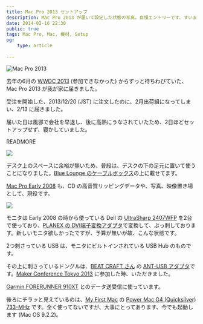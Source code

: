 ```yaml
---
title: Mac Pro 2013 セットアップ
description: Mac Pro 2013 が届いて設定した状態の写真。自慢エントリーです、すいません。
date: 2014-02-16 22:30
public: true
tags: Mac Pro, Mac, 機材, Setup
og:
    type: article
    
---
```


![Mac Pro 2013](2014-02-16-macpro/macpro.jpg)

去年の6月の [WWDC 2013](https://developer.apple.com/wwdc/) (参加できなかった) からずっと待ちわびていた、Mac Pro 2013 が我が家に届きました。

受注を開始した、2013/12/20 (JST) に注文したのに、2月出荷組になってしまい、2/13 に届きました。

届いた日は風邪で会社を早退し、後に高熱にうなされていたため、2日ほどセットアップせず、寝かしていました。

READMORE

![](2014-02-16-macpro/under-the-desk1.jpg)

デスク上のスペースに余裕が無いため、普段は、デスクの下の足元に置いて使うことになりました。[Blue Lounge のケーブルボックス](http://www.amazon.co.jp/gp/product/B001DZIG0W/ref=as_li_qf_sp_asin_il_tl?ie=UTF8&camp=247&creative=1211&creativeASIN=B001DZIG0W&linkCode=as2&tag=atsushnagased-22)の上に載せてます。

[Mac Pro Early 2008](http://support.apple.com/kb/SP11?viewlocale=ja_JP) も、CD の高音質リッピングデータや、写真、映像置き場として、現役です。

![](2014-02-16-macpro/under-the-desk2.jpg)

モニタは Early 2008 の時から使っている Dell の [UltraSharp 2407WFP](http://www.engadget.com/products/dell/ultrasharp/2407wfp/) を2台で使っており、[PLANEX の DVI端子変換アダプタ](http://www.amazon.co.jp/gp/product/B0052GQ4S4/ref=as_li_qf_sp_asin_il_tl?ie=UTF8&camp=247&creative=1211&creativeASIN=B0052GQ4S4&linkCode=as2&tag=atsushnagased-22)で変換して、ぶっ刺しております。新しいモニタ欲しかったですが、予算が無いが故、こんな状態です。

2つ刺さっている USB は、モニタにビルトインされている USB Hub のものです。

その上に刺さっているドングルは、[BEAT CRAFT さん](http://www.beatcraft.com/) の [ANT-USB アダプタ](http://www.amazon.co.jp/gp/product/B008368QN6/ref=as_li_qf_sp_asin_il_tl?ie=UTF8&camp=247&creative=1211&creativeASIN=B008368QN6&linkCode=as2&tag=atsushnagased-22)です。[Maker Conference Tokyo 2013](http://makezine.jp/event/mct2013/) に参加した時、いただきました。

[Garmin FORERUNNER 910XT](http://www.amazon.co.jp/gp/product/B005SPCJ74/ref=as_li_qf_sp_asin_il_tl?ie=UTF8&camp=247&creative=1211&creativeASIN=B005SPCJ74&linkCode=as2&tag=atsushnagased-22) とのデータ送受信に使っています。

後ろにチラッと見えているのは、[My First Mac](http://www.apple.com/jp/30-years/your-first-mac/#tell-us) の [Power Mac G4 (Quicksilver) 733-MHz](http://support.apple.com/kb/sp108) です。全く使ってないですが、大事にとってあります、今でも起動します (Mac OS 9.2.2)。
